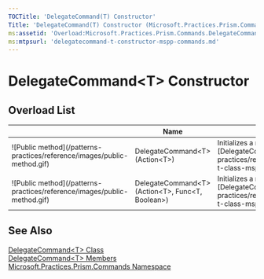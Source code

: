 ```yaml
---
TOCTitle: 'DelegateCommand(T) Constructor'
Title: 'DelegateCommand(T) Constructor (Microsoft.Practices.Prism.Commands)'
ms:assetid: 'Overload:Microsoft.Practices.Prism.Commands.DelegateCommand\`1.\#ctor'
ms:mtpsurl: 'delegatecommand-t-constructor-mspp-commands.md'
---
```



# DelegateCommand&lt;T&gt; Constructor

## Overload List

<table>

<thead>
<tr class="header">
<th> </th>
<th>Name</th>
<th>Description</th>
</tr>
</thead>
<tbody>
<tr class="odd">
<td>![Public method](/patterns-practices/reference/images/public-method.gif)</td>
<td>DelegateCommand&lt;T&gt;(Action&lt;T&gt;)</td>
<td><div class="summary">
Initializes a new instance of [DelegateCommand&lt;T&gt;](/patterns-practices/reference/delegatecommand-t-class-mspp-commands).
</div></td>
</tr>
<tr class="even">
<td>![Public method](/patterns-practices/reference/images/public-method.gif)</td>
<td>DelegateCommand&lt;T&gt;(Action&lt;T&gt;, Func&lt;T, Boolean&gt;)</td>
<td><div class="summary">
Initializes a new instance of [DelegateCommand&lt;T&gt;](/patterns-practices/reference/delegatecommand-t-class-mspp-commands).
</div></td>
</tr>
</tbody>
</table>

## See Also

[DelegateCommand&lt;T&gt; Class ](/patterns-practices/reference/delegatecommand-t-class-mspp-commands)<br/>
[DelegateCommand&lt;T&gt; Members](/patterns-practices/reference/delegatecommand-t-members-mspp-commands)<br/>
[Microsoft.Practices.Prism.Commands Namespace](/patterns-practices/reference/mspp-commands-namespace)<br/>
